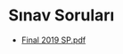 # Sınav Soruları

<!--Index-->

- [Final 2019 SP.pdf](https://github.com//yedhrab/IstanbulUniversity-CE/raw/master/3.%20S%C4%B1n%C4%B1f%201.%20D%C3%B6nem%20Notlar%C4%B1/Signal%20Processing/S%C4%B1nav%20Sorular%C4%B1/Final%202019%20SP.pdf)

<!--Index-->
